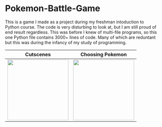 # Pokemon-Battle-Game
This is a game I made as a project during my freshman intoduction to Python course. The code is very disturbing to look at, but I am still proud of end result regardless. This was before I knew of multi-file programs, so this one Python file contains 3000+ lines of code. Many of which are reduntant but this was during the infancy of my study of programming.


Cutscenes | Choosing Pokemon
------------ | -------------
<img src="http://g.recordit.co/8rqXx3wBqc.gif" width=200><br>  |  <img src="http://g.recordit.co/J5fqf3Vdre.gif" width=200><br>  
  


